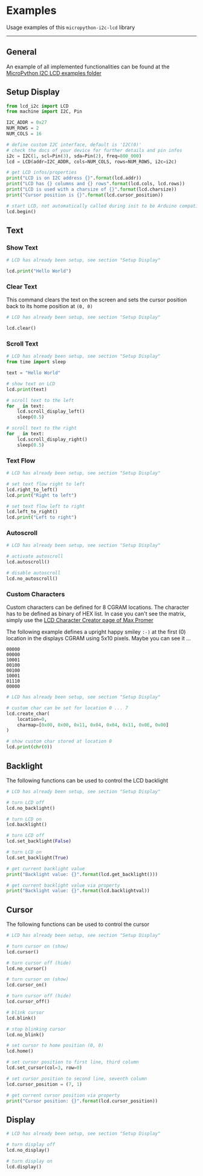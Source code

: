 # Examples

Usage examples of this `micropython-i2c-lcd` library

---------------

## General

An example of all implemented functionalities can be found at the
[MicroPython I2C LCD examples folder][ref-micropython-i2c-lcd-examples]

## Setup Display

```python
from lcd_i2c import LCD
from machine import I2C, Pin

I2C_ADDR = 0x27
NUM_ROWS = 2
NUM_COLS = 16

# define custom I2C interface, default is 'I2C(0)'
# check the docs of your device for further details and pin infos
i2c = I2C(1, scl=Pin(3), sda=Pin(2), freq=800_000)
lcd = LCD(addr=I2C_ADDR, cols=NUM_COLS, rows=NUM_ROWS, i2c=i2c)

# get LCD infos/properties
print("LCD is on I2C address {}".format(lcd.addr))
print("LCD has {} columns and {} rows".format(lcd.cols, lcd.rows))
print("LCD is used with a charsize of {}".format(lcd.charsize))
print("Cursor position is {}".format(lcd.cursor_position))

# start LCD, not automatically called during init to be Arduino compatible
lcd.begin()
```

## Text

### Show Text

```python
# LCD has already been setup, see section "Setup Display"

lcd.print("Hello World")
```

### Clear Text

This command clears the text on the screen and sets the cursor position back
to its home position at `(0, 0)`

```python
# LCD has already been setup, see section "Setup Display"

lcd.clear()
```

### Scroll Text

```python
# LCD has already been setup, see section "Setup Display"
from time import sleep

text = "Hello World"

# show text on LCD
lcd.print(text)

# scroll text to the left
for _ in text:
    lcd.scroll_display_left()
    sleep(0.5)

# scroll text to the right
for _ in text:
    lcd.scroll_display_right()
    sleep(0.5)
```

### Text Flow

```python
# LCD has already been setup, see section "Setup Display"

# set text flow right to left
lcd.right_to_left()
lcd.print("Right to left")

# set text flow left to right
lcd.left_to_right()
lcd.print("Left to right")
```

### Autoscroll

```python
# LCD has already been setup, see section "Setup Display"

# activate autoscroll
lcd.autoscroll()

# disable autoscroll
lcd.no_autoscroll()
```

### Custom Characters

Custom characters can be defined for 8 CGRAM locations. The character has to
be defined as binary of HEX list. In case you can't see the matrix, simply use
the [LCD Character Creator page of Max Promer](https://maxpromer.github.io/LCD-Character-Creator/)

The following example defines a upright happy smiley `:-)` at the first (0)
location in the displays CGRAM using 5x10 pixels. Maybe you can see it ...

```
00000
00000
10001
00100
00100
10001
01110
00000
```

```python
# LCD has already been setup, see section "Setup Display"

# custom char can be set for location 0 ... 7
lcd.create_char(
    location=0,
    charmap=[0x00, 0x00, 0x11, 0x04, 0x04, 0x11, 0x0E, 0x00]
)

# show custom char stored at location 0
lcd.print(chr(0))
```

## Backlight

The following functions can be used to control the LCD backlight

```python
# LCD has already been setup, see section "Setup Display"

# turn LCD off
lcd.no_backlight()

# turn LCD on
lcd.backlight()

# turn LCD off
lcd.set_backlight(False)

# turn LCD on
lcd.set_backlight(True)

# get current backlight value
print("Backlight value: {}".format(lcd.get_backlight()))

# get current backlight value via property
print("Backlight value: {}".format(lcd.backlightval))
```

## Cursor

The following functions can be used to control the cursor

```python
# LCD has already been setup, see section "Setup Display"

# turn cursor on (show)
lcd.cursor()

# turn cursor off (hide)
lcd.no_cursor()

# turn cursor on (show)
lcd.cursor_on()

# turn cursor off (hide)
lcd.cursor_off()

# blink cursor
lcd.blink()

# stop blinking cursor
lcd.no_blink()

# set cursor to home position (0, 0)
lcd.home()

# set cursor position to first line, third column
lcd.set_cursor(col=3, row=0)

# set cursor position to second line, seventh column
lcd.cursor_position = (7, 1)

# get current cursor position via property
print("Cursor position: {}".format(lcd.cursor_position))
```

## Display

```python
# LCD has already been setup, see section "Setup Display"

# turn display off
lcd.no_display()

# turn display on
lcd.display()
```

<!-- Links -->
[ref-micropython-i2c-lcd-examples]: https://github.com/brainelectronics/micropython-i2c-lcd/tree/develop/examples
